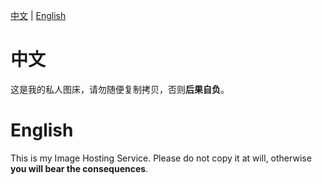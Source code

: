 [中文](https://github.com/daiyulong2024/My-Image-Hosting-Service?tab=readme-ov-file#中文) | [English](https://github.com/daiyulong2024/My-Image-Hosting-Service?tab=readme-ov-file#English)

# 中文

这是我的私人图床，请勿随便复制拷贝，否则**后果自负**。

# English

This is my Image Hosting Service. Please do not copy it at will, otherwise **you will bear the consequences**.
